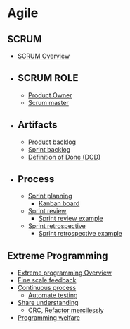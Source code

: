 # Agile 
## SCRUM
  - [SCRUM Overview](./docs/booking-scrum.md)
  - ## SCRUM ROLE
    - [Product Owner](./docs/scrum-productOwner-role.md)
    - [Scrum master](./docs/scrum-scrummaster-role.md)
  - ## Artifacts
    - [Product backlog](./docs/product-backlog.md)
    - [Sprint backlog](./docs/sprint-backlog.md)
    - [Definition of Done (DOD)](./docs/definition-of-done.md)
  - ## Process
    - [Sprint planning](./docs/scrum-sprintplanning.md)
      - [Kanban board](./docs/agile-kanban-board.md)
    - [Sprint review](./docs/scrum-sprintreview.md)
      - [Sprint review example](./docs/sprint-review.md)
    - [Sprint retrospective](./docs/scrum-sprint-retrospective.md)
      - [Sprint retrospective example](./docs/sprint-retrospective.md)
    
## Extreme Programming
  - [Extreme programming Overview](./docs/booking-xp.md)
  - [Fine scale feedback](./docs/xp-fine-scale-feedback.md)
  - [Continuous process](./docs/xp-continuous-process.md)
    - [Automate testing](./docs/xp-automatetesting.md) 
  - [Share understanding](./docs/xp-shareunderstand.md)
    - [CRC, Refactor mercilessly](./docs/xp-crc-refactor-mercilessly.md)
  - [Programming welfare](./docs/xp-programmer-welfare.md)
